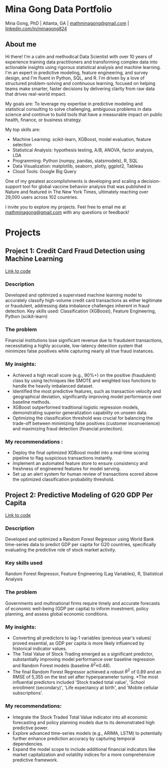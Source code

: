 # Mina Gong Data Portfolio
Mina Gong, PhD | Atlanta, GA | mathminagong@gmail.com | [linkedin.com/in/minagong824](https://linkedin.com/in/minagong824)

## About me
Hi there! I'm a calm and methodical Data Scientist with over 10 years of experience training data practitioners and transforming complex data into actionable insights using rigorous statistical analysis and machine learning. I'm an expert in predictive modeling, feature engineering, and survey design, and I'm fluent in Python, SQL, and R. I'm driven by a love of structured problem-solving and continuous learning, focused on helping teams make smarter, faster decisions by delivering clarity from raw data that drives real-world impact.

My goals are: To leverage my expertise in predictive modeling and statistical consulting to solve challenging, ambiguous problems in data science and continue to build tools that have a measurable impact on public health, finance, or business strategy.

My top skills are:

* Machine Learning: scikit-learn, XGBoost, model evaluation, feature selection
* Statistical Analysis: hypothesis testing, A/B, ANOVA, factor analysis, LDA
* Programming: Python (numpy, pandas, statsmodels), R, SQL
* Data Visualization: matplotlib, seaborn, plotly, ggplot2, Tableau
* Cloud Tools: Google Big Query

One of my greatest accomplishments is developing and scaling a decision-support tool for global vaccine behavior analysis that was published in Nature and featured in The New York Times, ultimately reaching over 29,000 users across 102 countries.

I invite you to explore my projects. Feel free to email me at mathminagong@gmail.com with any questions or feedback!

# Projects

## Project 1: Credit Card Fraud Detection using Machine Learning 
[Link to code](https://github.com/MinaGong/fraud_detection/)

### Description
Developed and optimized a supervised machine learning model to accurately classify high-volume credit card transactions as either legitimate or fraudulent, addressing data imbalance challenges inherent in fraud detection.
Key skills used: Classification (XGBoost), Feature Engineering, Python (scikit-learn)

### The problem
Financial institutions lose significant revenue due to fraudulent transactions, necessitating a highly accurate, low-latency detection system that minimizes false positives while capturing nearly all true fraud instances.

### My insights:
* Achieved a high recall score (e.g., 90%+) on the positive (fraudulent) class by using techniques like SMOTE and weighted loss functions to handle the heavily imbalanced dataset.
* Identified the most predictive features, such as transaction velocity and geographical deviation, significantly improving model performance over baseline methods.
* XGBoost outperformed traditional logistic regression models, demonstrating superior generalization capability on unseen data.
* Optimizing the classification threshold was crucial for balancing the trade-off between minimizing false positives (customer inconvenience) and maximizing fraud detection (financial protection).

### My recommendations :
* Deploy the final optimized XGBoost model into a real-time scoring pipeline to flag suspicious transactions instantly.
* Implement an automated feature store to ensure consistency and freshness of engineered features for model serving.
* Set up an alert system for human review of transactions scored above the optimized classification probability threshold.


## Project 2: Predictive Modeling of G20 GDP Per Capita
[Link to code](https://github.com/MinaGong/gdp_prediction)
### Description
Developed and optimized a Random Forest Regressor using World Bank time-series data to predict GDP per capita for G20 countries, specifically evaluating the predictive role of stock market activity.
### Key skills used
Random Forest Regressor, Feature Engineering (Lag Variables), R, Statistical Analysis

### The problem
Governments and multinational firms require timely and accurate forecasts of economic well-being (GDP per capita) to inform investment, policy planning, and assess global economic conditions.

### My insights:
* Converting all predictors to lag-1 variables (previous year's values) proved essential, as GDP per capita is more likely influenced by historical indicator values.
* The Total Value of Stock Trading emerged as a significant predictor, substantially improving model performance over baseline regression and Random Forest models (baseline $R 
^2$≈0.48).
* The final Random Forest Regressor achieved a robust $R^2$ of 0.89 and an RMSE of 5,355 on the test set after hyperparameter tuning.
*The most influential predictors included 'Stock traded total value', 'School enrollment (secondary)', 'Life expectancy at birth', and 'Mobile cellular subscriptions'.

### My recommendations:
* Integrate the Stock Traded Total Value indicator into all economic forecasting and policy planning models due to its demonstrated high predictive power.
* Explore advanced time-series models (e.g., ARIMA, LSTM) to potentially further enhance prediction accuracy by capturing temporal dependencies.
* Expand the model scope to include additional financial indicators like market capitalization and volatility indices for a more comprehensive predictive framework.
